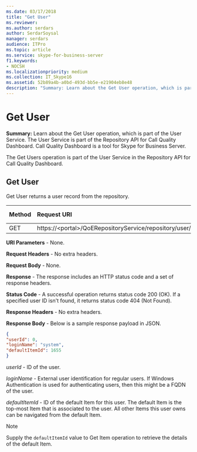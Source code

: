 ```yaml
---
ms.date: 03/17/2018
title: "Get User"
ms.reviewer: 
ms.author: serdars
author: SerdarSoysal
manager: serdars
audience: ITPro
ms.topic: article
ms.service: skype-for-business-server
f1.keywords:
- NOCSH
ms.localizationpriority: medium
ms.collection: IT_Skype16
ms.assetid: 52b89a4b-a0bd-493d-bb5e-e21904eb8e48
description: "Summary: Learn about the Get User operation, which is part of the User Service. The User Service is part of the Repository API for Call Quality Dashboard. Call Quality Dashboard is a tool for Skype for Business Server."
---
```


# Get User
 
**Summary:** Learn about the Get User operation, which is part of the User Service. The User Service is part of the Repository API for Call Quality Dashboard. Call Quality Dashboard is a tool for Skype for Business Server.
  
The Get Users operation is part of the User Service in the Repository API for Call Quality Dashboard.
  
## Get User

Get User returns a user record from the repository.
  
|**Method**|**Request URI**|**HTTP Version**|
|:-----|:-----|:-----|
|GET  <br/> |https://\<portal\>/QoERepositoryService/repository/user/{userId}  <br/> |HTTP/1.1  <br/> |
   
 **URI Parameters** - None.
  
 **Request Headers** - No extra headers.
  
 **Request Body** - None.
  
 **Response** - The response includes an HTTP status code and a set of response headers.
  
 **Status Code** - A successful operation returns status code 200 (OK). If a specified user ID isn't found, it returns status code 404 (Not Found).
  
 **Response Headers** - No extra headers.
  
 **Response Body** - Below is a sample response payload in JSON.
  
```json
{
"userId": 0,
"loginName": "system",
"defaultItemId": 1655
}
```

 *userId*  - ID of the user.
  
 *loginName*  - External user identification for regular users. If Windows Authentication is used for authenticating users, then this might be a FQDN of the user.
  
 *defaultItemId*  - ID of the default Item for this user. The default Item is the top-most Item that is associated to the user. All other Items this user owns can be navigated from the default Item.
  
> [!NOTE]
> Supply the  `defaultItemId` value to Get Item operation to retrieve the details of the default Item.
  


